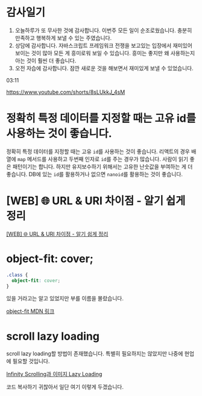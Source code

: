 # 감사일기

1. 오늘하루가 또 무사한 것에 감사합니다. 이번주 모든 일이 순조로웠습니다. 충분히 만족하고 행복하게 보낼 수 있는 주였습니다.
2. 상담에 감사합니다. 자바스크립트 프레임워크 전쟁을 보고있는 입장에서 재미있어 보이는 것이 많아 모든 게 흥미로워 보일 수 있습니다. 흥미는 좋지만 왜 사용하는지 아는 것이 훨씬 더 좋습니다.
3. 오전 자습에 감사합니다. 잠깐 새로운 것을 해보면서 재미있게 보낼 수 있었습니다. 

03:11


https://www.youtube.com/shorts/8sLUkkJ_4sM

# 정확히 특정 데이터를 지정할 때는 고유 id를 사용하는 것이 좋습니다.

정확히 특정 데이터를 지정할 때는 고유 `id`를 사용하는 것이 좋습니다. 리액트의 경우 배열에 `map` 메서드를 사용하고 두번째 인자로 `id`를 주는 경우가 많습니다. 사람이 읽기 좋은 패턴이기는 합니다. 하지만 유지보수하기 위해서는 고유한 난숫값을 부여하는 게 더 좋습니다. DB에 있는 `id`를 활용하거나 없으면 `nanoid`를 활용하는 것이 좋습니다.


# [WEB] 🌐 URL & URI 차이점 - 알기 쉽게 정리

[[WEB] 🌐 URL & URI 차이점 - 알기 쉽게 정리](https://inpa.tistory.com/entry/WEB-%F0%9F%8C%90-URL-URI-%EC%B0%A8%EC%9D%B4)


# object-fit: cover;
```css
.class {
  object-fit: cover;
}
```
있을 거라고는 알고 있었지만 부를 이름을 몰랐습니다.

[object-fit MDN 링크](https://developer.mozilla.org/ko/docs/Web/CSS/object-fit)

# scroll lazy loading
scroll lazy loading할 방법이 존재했습니다. 특별히 필요하지는 않았지만 나중에 현업에 필요할 것입니다.

[Infinity Scrolling과 이미지 Lazy Loading](https://velog.io/@boh001/Infinity-Scrolling)

코드 복사하기 귀찮아서 일단 여기 이렇게 두겠습니다.

